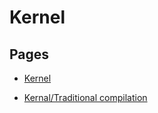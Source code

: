 # Kernel

## Pages

- [Kernel](kernel.md)

- [Kernal/Traditional compilation](kernel-traditional-compilation.md)

